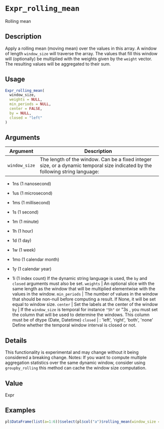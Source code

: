 # `Expr_rolling_mean`

Rolling mean


## Description

Apply a rolling mean (moving mean) over the values in this array.
 A window of length `window_size` will traverse the array. The values that fill
 this window will (optionally) be multiplied with the weights given by the
 `weight` vector. The resulting values will be aggregated to their sum.


## Usage

```r
Expr_rolling_mean(
  window_size,
  weights = NULL,
  min_periods = NULL,
  center = FALSE,
  by = NULL,
  closed = "left"
)
```


## Arguments

Argument      |Description
------------- |----------------
`window_size`     |     The length of the window. Can be a fixed integer size, or a dynamic temporal size indicated by the following string language:  

*  1ns   (1 nanosecond) 

*  1us   (1 microsecond) 

*  1ms   (1 millisecond) 

*  1s    (1 second) 

*  1m    (1 minute) 

*  1h    (1 hour) 

*  1d    (1 day) 

*  1w    (1 week) 

*  1mo   (1 calendar month) 

*  1y    (1 calendar year) 

*  1i    (1 index count) If the dynamic string language is used, the `by` and `closed` arguments must also be set.
`weights`     |     An optional slice with the same length as the window that will be multiplied elementwise with the values in the window.
`min_periods`     |     The number of values in the window that should be non-null before computing a result. If None, it will be set equal to window size.
`center`     |     Set the labels at the center of the window
`by`     |     If the `window_size` is temporal for instance `"5h"` or "3s , you must set the column that will be used to determine the windows. This column must be of dtype {Date, Datetime}
`closed`     |     : 'left', 'right', 'both', 'none'  Define whether the temporal window interval is closed or not.


## Details

This functionality is experimental and may change without it being considered a
 breaking change.
 Notes:
 If you want to compute multiple aggregation statistics over the same dynamic
 window, consider using `groupby_rolling` this method can cache the window size
 computation.


## Value

Expr


## Examples

```r
pl$DataFrame(list(a=1:6))$select(pl$col("a")$rolling_mean(window_size = 2))
```



